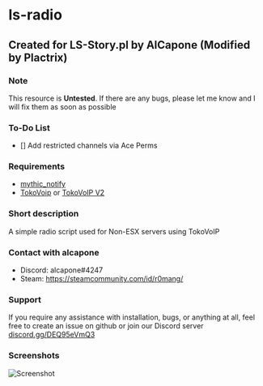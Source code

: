 # ls-radio

## Created for LS-Story.pl by AlCapone (Modified by Plactrix)

### Note

This resource is **Untested**. If there are any bugs, please let me know and I will fix them as soon as possible

### To-Do List
- [] Add restricted channels via Ace Perms

### Requirements
* [mythic_notify](https://github.com/JayMontana36/mythic_notify)
* [TokoVoip](https://github.com/Itokoyamato/TokoVOIP_TS3) or [TokoVoIP V2](https://github.com/Plactrix/TokoVoIP_v2)

### Short description

A simple radio script used for Non-ESX servers using TokoVoIP

### Contact with alcapone

* Discord: alcapone#4247
* Steam: https://steamcommunity.com/id/r0mang/

### Support

If you require any assistance with installation, bugs, or anything at all, feel free to create an issue on github or join our Discord server [discord.gg/DEQ95eVmQ3](https://discord.gg/DEQ95eVmQ3)

### Screenshots

![Screenshot](https://i.imgur.com/TtcLelA.jpg)
